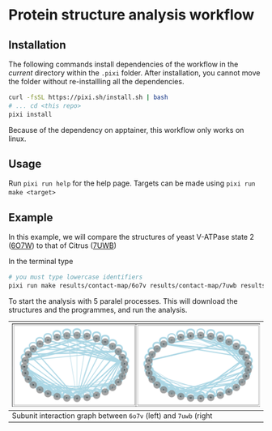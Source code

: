 # Protein structure analysis workflow


## Installation

The following commands install dependencies of the workflow in the _current_
directory within the `.pixi` folder. After installation, you cannot move the
folder without re-installling all the dependencies.

```bash
curl -fsSL https://pixi.sh/install.sh | bash
# ... cd <this repo>
pixi install
```

Because of the dependency on apptainer, this workflow only works on linux.

## Usage

Run `pixi run help` for the help page. Targets can be made using `pixi run make <target>`

## Example

In this example, we will compare the structures of yeast V-ATPase state 2 ([6O7W](https://www.rcsb.org/structure/6O7W)) to that of Citrus ([7UWB](https://www.rcsb.org/structure/7UWB))



In the terminal type

```bash
# you must type lowercase identifiers
pixi run make results/contact-map/6o7v results/contact-map/7uwb results/tm/7uw9-6o7w.score.txt results/plip/6o7v results/plip/7uwb--cores 5
```

To start the analysis with 5 paralel processes. This will download the structures and the programmes, and
run the analysis.

| ![](resources/contact-map-6o7v-vs-7uwb.png) |
|---------------------------------------------|
| Subunit interaction graph between `6o7v` (left) and `7uwb` (right |
